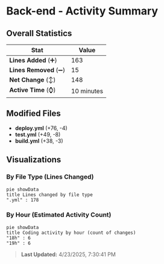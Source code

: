 # Back-end - Activity Summary 

## Overall Statistics

| Stat                   | Value                                                             |
| ---------------------- | ----------------------------------------------------------------- |
| **Lines Added** (➕)   | 163                                          |
| **Lines Removed** (➖) | 15                                        |
| **Net Change** (↕)    | 148                |
| **Active Time** (⌚)   | 10 minutes |


## Modified Files
- **deploy.yml** (+76, -4)
- **test.yml** (+49, -8)
- **build.yml** (+38, -3)

## Visualizations

### By File Type (Lines Changed)

```mermaid
pie showData
title Lines changed by file type
".yml" : 178
```

### By Hour (Estimated Activity Count)

```mermaid
pie showData
title Coding activity by hour (count of changes)
"18h" : 6
"19h" : 6
```


> **Last Updated:** 4/23/2025, 7:30:41 PM